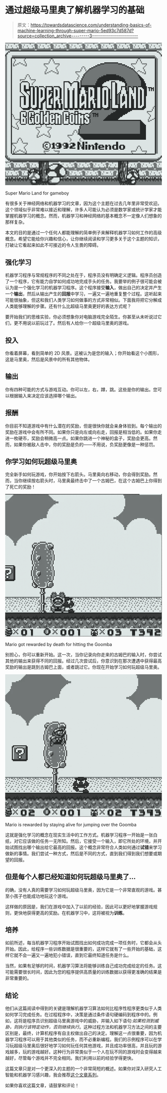 # 通过超级马里奥了解机器学习的基础

> 原文：<https://towardsdatascience.com/understanding-basics-of-machine-learning-through-super-mario-5ed93c7d587d?source=collection_archive---------3----------------------->

![](img/df4c0e43aefcd564368a353ac128eb2c.png)

Super Mario Land for gameboy

有很多关于神经网络和机器学习的文章，因为这个主题在过去几年里非常受欢迎。这个领域似乎非常难以接近和理解，许多人可能认为必须是数学家或统计学家才能掌握机器学习的概念。然而，机器学习和神经网络的基本概念不一定像人们想象的那样复杂。

本文的目的是通过一个任何人都能理解的简单例子来解释机器学习如何工作的高级概念。希望它能给你兴趣和信心，让你继续阅读和学习更多关于这个主题的知识，打破让它看起来如此不可接近的令人生畏的障碍。

## 强化学习

机器学习程序与常规程序的不同之处在于，程序员没有明确定义逻辑。程序员创造了一个程序，它有能力自学如何成功地完成手头的任务。我要举的例子很可能会被认为是一个强化学习的机器学习程序。这个程序接受**输入**，做出自己的决定并产生一个**输出**，然后从输出产生的**回报**中学习，一遍又一遍地重复整个过程。这听起来可能很抽象，但这和我们人类学习如何做事的方式非常相似。下面我将把它分解成人类能够理解的步骤。还有什么比超级马里奥更好的表达方式呢？

要开始我们的思维实验，你必须想象你对电脑游戏完全陌生。你甚至从未听说过它们，更不用说以前玩过了。然后有人给你一个超级马里奥的游戏。

## 投入

你看着屏幕，看到简单的 2D 风景。这被认为是您的输入；你开始看这个小图形，这是马里奥，然后是风景中的所有其他物体。

## 输出

你有四种可能的方式与游戏互动。你可以左，右，蹲，跳。这些是你的输出。您可以根据输入来决定应该选择哪个输出。

## 报酬

你目前不知道游戏中有什么潜在的奖励，但是很快你就会亲身体验到。每个输出的奖励在游戏中会有所不同。如果你只是向左或向右走，回报是相当低的。如果你走进一枚硬币，奖励会稍微高一点。如果你跳进一个神秘的盒子，奖励会更高。然而，如果你被敌人击中，你的奖励是负的——不用说，负奖励更像是一种惩罚。

## 你学习如何玩超级马里奥

完全新手如何玩游戏，你开始按下右箭头。马里奥向右移动，你会得到奖励。然而，当你继续按右箭头时，马里奥最终击中了一个古姆巴，在这个古姆巴上你得到了死亡的奖励！

![](img/ee94b7974da0bcbf6bd41f6b6051d609.png)

Mario got rewarded by death for hitting the Goomba

别担心，你可以重新开始。这一次，当你记录向你走来的古姆巴的输入时，你尝试其他的输出来获得不同的回报。经过几次尝试后，你意识到在那次遭遇中获得最高奖励的输出是跳到古姆巴上面，或者跳过它。你现在开始学习如何玩超级马里奥。

![](img/2416e0d047d043886d9297d6db3d0a62.png)

Mario is rewarded by staying alive for jumping over the Goomba

这就是强化学习的概念在现实生活中的工作方式。机器学习程序一开始是一张白纸，对它应该做的任务一无所知。然后，它接受一个输入，即它所处的环境，并开始试图找出哪个输出给它最高的回报。这个概念非常符合人类如何通过**试错**来学习做新的事情。我们尝试一种方式，然后是不同的方式，直到我们得到我们想要或期望的回报。

## 但是每个人都已经知道如何玩超级马里奥了…

的确，没有人真的需要学习如何玩超级马里奥，因为它是一个非常直观的游戏。甚至小孩子也能成功地玩这个游戏。

这样做的原因是，我们在游戏中加入了以前的经验，因此可以更好地掌握游戏规则，更快地获得更高的奖励。在机器学习中，这将被视为**训练**。

## 培养

如前所述，每当机器学习程序开始试图找出如何成功完成一项任务时，它都会从头开始。因此，给程序一些训练数据是很重要的，这样它就有了一些开始的基础，这样它就不会一遍又一遍地犯小错误，直到它最终知道任务是什么。

当然，如果有足够的时间，机器学习算法将能够训练自己成功完成给定的任务。这可能需要很长时间，因此为您的程序提供高质量的训练数据以获得更准确的结果是非常重要的。

## 结论

他们从这篇阅读中得到的关键是理解机器学习算法如何比程序性程序更类似于人类如何学习完成任务。在过程程序中，决策是通过条件语句硬编码到程序中的。例如，这将是程序员识别超级马里奥游戏中的威胁，并输入如下语句:*如果检测到威胁，则执行该特定动作，否则继续执行*。这种过程方法和机器学习方法之间的主要区别是，最终，计算机程序有自主权做出自己的决定。理解这一点很重要，因为机器学习程序可以用于其他类似的任务，而不必重新编程。我们的示例程序可以在学习玩超级马里奥后很好地学习如何玩任何其他游戏，并且成功率很高，并且玩的游戏越多，玩的游戏越好。这种行为非常类似于一个人在玩不同的游戏时会变得越来越好，尽管每个游戏并不完全相同。我们利用以前的经验学得更快。

这篇文章只是对一个更深入的主题的一个非常简短的概述。如果你对深入研究人工智能和机器学习感兴趣，我会推荐[这个文章系列](https://medium.com/machine-learning-for-humans/why-machine-learning-matters-6164faf1df12)。

如果你喜欢这篇文章，请鼓掌和评论！